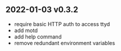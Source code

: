 ## 2022-01-03 v0.3.2

* require basic HTTP auth to access ttyd
* add motd
* add help command
* remove redundant environment variables
